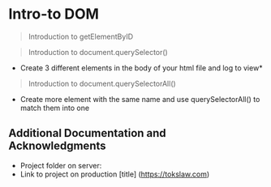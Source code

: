 # Intro-to DOM
> Introduction to getElementByID

> Introduction to document.querySelector()

* Create 3 different elements in the body of your html file and log to view*

> Introduction to document.querySelectorAll()
* Create more element with the same name and use querySelectorAll() to match them into one



## Additional Documentation and Acknowledgments
- Project folder on server:
- Link to project on production [title] (https://tokslaw.com)




